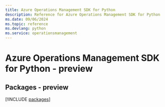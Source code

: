```yaml
---
title: Azure Operations Management SDK for Python
description: Reference for Azure Operations Management SDK for Python
ms.date: 09/06/2024
ms.topic: reference
ms.devlang: python
ms.service: operationsmanagement
---
```

# Azure Operations Management SDK for Python - preview
## Packages - preview
[!INCLUDE [packages](operations-management-index.md)]